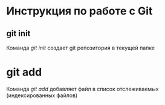 # Инструкция по работе с Git

## git init

Команда *git init* создает git репозитория в текущей папке

# git add

Команда *git add* добавляет файл в список отслеживаемых (индексированных файлов)